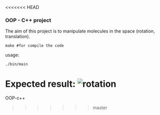 <<<<<<< HEAD
### OOP - C++ project

The aim of this project is to manipulate molecules in the space (rotation, translation).


```
make #for compile the code
```
usage:
```
./bin/main

```

Expected result:
![rotation](data/result.gif)
=======
OOP-c++ 
>>>>>>> master
